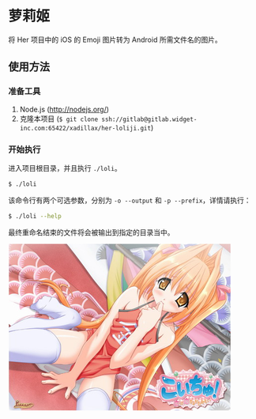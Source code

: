 # 萝莉姬

将 Her 项目中的 iOS 的 Emoji 图片转为 Android 所需文件名的图片。

## 使用方法

### 准备工具

1. Node.js (http://nodejs.org/)
2. 克隆本项目 (`$ git clone ssh://gitlab@gitlab.widget-inc.com:65422/xadillax/her-loliji.git`)

### 开始执行

进入项目根目录，并且执行 `./loli`。

```sh
$ ./loli
```

该命令行有两个可选参数，分别为 `-o --output` 和 `-p --prefix`，详情请执行：

```sh
$ ./loli --help
```

最终重命名结束的文件将会被输出到指定的目录当中。

![Loli](loli.jpg)


